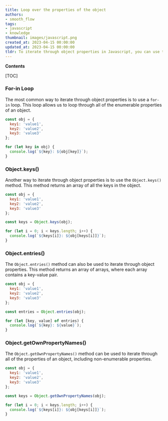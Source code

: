```yaml
---
title: Loop over the properties of the object
authors:
- smooth_flow
tags:
- javascript
- knowledge
thumbnail: images/javascript.png
created_at: 2023-04-15 00:00:00
updated_at: 2023-04-15 00:00:00
tldr: To iterate through object properties in Javascript, you can use the for-in loop.
---
```


**Contents**

[TOC]

### For-in Loop

The most common way to iterate through object properties is to use a `for-in` loop. This loop allows us to loop through all of the enumerable properties of an object.

```javascript
const obj = {
  key1: 'value1',
  key2: 'value2',
  key3: 'value3'
};

for (let key in obj) {
  console.log(`${key}: ${obj[key]}`);
}
```

### Object.keys()

Another way to iterate through object properties is to use the `Object.keys()` method. This method returns an array of all the keys in the object.

```javascript
const obj = {
  key1: 'value1',
  key2: 'value2',
  key3: 'value3'
};

const keys = Object.keys(obj);

for (let i = 0; i < keys.length; i++) {
  console.log(`${keys[i]}: ${obj[keys[i]]}`);
}
```

### Object.entries()

The `Object.entries()` method can also be used to iterate through object properties. This method returns an array of arrays, where each array contains a key-value pair.

```javascript
const obj = {
  key1: 'value1',
  key2: 'value2',
  key3: 'value3'
};

const entries = Object.entries(obj);

for (let [key, value] of entries) {
  console.log(`${key}: ${value}`);
}
```

### Object.getOwnPropertyNames()

The `Object.getOwnPropertyNames()` method can be used to iterate through all of the properties of an object, including non-enumerable properties.

```javascript
const obj = {
  key1: 'value1',
  key2: 'value2',
  key3: 'value3'
};

const keys = Object.getOwnPropertyNames(obj);

for (let i = 0; i < keys.length; i++) {
  console.log(`${keys[i]}: ${obj[keys[i]]}`);
}
```
